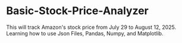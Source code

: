 # Basic-Stock-Price-Analyzer
This will track Amazon's stock price from July 29 to August 12, 2025. Learning how to use Json Files, Pandas, Numpy, and Matplotlib.
